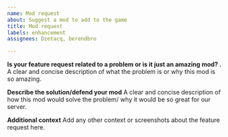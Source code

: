 ```yaml
---
name: Mod request
about: Suggest a mod to add to the game
title: Mod request
labels: enhancement
assignees: Dzetacq, berendbro

---
```


**Is your feature request related to a problem or is it just an amazing mod? .**
A clear and concise description of what the problem is or why this mod is so amazing.

**Describe the solution/defend your mod**
A clear and concise description of how this mod would solve the problem/ why it would be so great for our server.

**Additional context**
Add any other context or screenshots about the feature request here.
